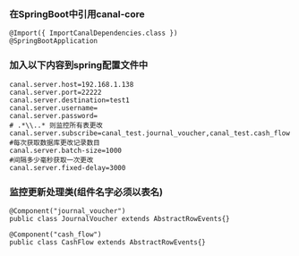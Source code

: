 ### 在SpringBoot中引用canal-core

```
@Import({ ImportCanalDependencies.class })
@SpringBootApplication
```

### 加入以下内容到spring配置文件中

```
canal.server.host=192.168.1.138
canal.server.port=22222
canal.server.destination=test1
canal.server.username=
canal.server.password=
# .*\\..* 则监控所有表更改
canal.server.subscribe=canal_test.journal_voucher,canal_test.cash_flow
#每次获取数据库更改记录数目
canal.server.batch-size=1000
#间隔多少毫秒获取一次更改
canal.server.fixed-delay=3000
```

### 监控更新处理类(组件名字必须以表名)

```
@Component("journal_voucher")
public class JournalVoucher extends AbstractRowEvents{}

@Component("cash_flow")
public class CashFlow extends AbstractRowEvents{}
```